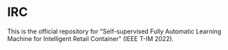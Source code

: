# IRC
This is the official repository for "Self-supervised Fully Automatic Learning Machine for Intelligent Retail Container" (IEEE T-IM 2022).

